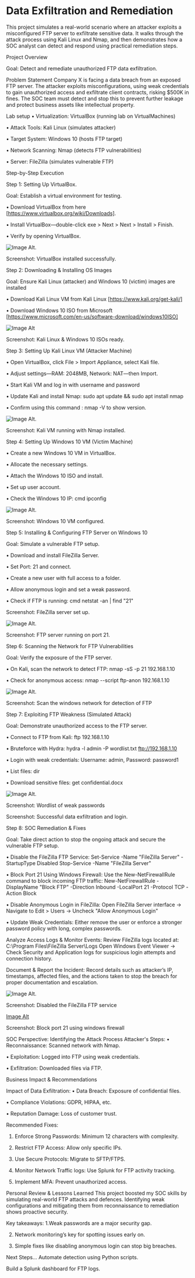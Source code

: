# Data Exfiltration and Remediation
This project simulates a real-world scenario where an attacker exploits a misconfigured FTP server to exfiltrate sensitive data. It walks through the attack process using Kali Linux and Nmap, and then demonstrates how a SOC analyst can detect and respond using practical remediation steps.

Project Overview

Goal: Detect and remediate unauthorized FTP data exfiltration.


Problem Statement
Company X is facing a data breach from an exposed FTP server. The attacker exploits misconfigurations, using weak credentials to gain unauthorized access and exfiltrate client contracts, risking $500K in fines. The SOC team must detect and stop this to prevent further leakage and protect business assets like intellectual property.

Lab setup
• Virtualization: VirtualBox (running lab on VirtualMachines)

• Attack Tools: Kali Linux (simulates attacker)

• Target System: Windows 10 (hosts FTP target)

• Network Scanning: Nmap (detects FTP vulnerabilities)

• Server: FileZilla (simulates vulnerable FTP)


Step-by-Step Execution

Step 1: Setting Up VirtualBox.

Goal: Establish a virtual environment for testing.

• Download VirtualBox from here [https://www.virtualbox.org/wiki/Downloads].

• Install VirtualBox—double-click exe > Next > Next > Install > Finish.

• Verify by opening VirtualBox.


![Image Alt](https://github.com/Muhammad-cyber-mujahid/Data-Exfiltration-and-Remediation-SOC/blob/50e0e4681bea2e35036e11bbefba4662f62a5e3e/Virtual%20box%20and%20Kali%20Linux%20set%20up.png).


Screenshot: VirtualBox installed successfully.


Step 2: Downloading & Installing OS Images

Goal: Ensure Kali Linux (attacker) and Windows 10 (victim) images are installed 

• Download Kali Linux VM from Kali Linux [https://www.kali.org/get-kali/]

• Download Windows 10 ISO from Microsoft [https://www.microsoft.com/en-us/software-download/windows10ISO]

![Image Alt](https://github.com/Muhammad-cyber-mujahid/Data-Exfiltration-and-Remediation-SOC/blob/3e623e382f52b1dd7c2313fcb9044056d9224cca/Kali%20Linux.png)


Screenshot: Kali Linux & Windows 10 ISOs ready.



Step 3: Setting Up Kali Linux VM (Attacker Machine)

• Open VirtualBox, click File > Import Appliance, select Kali file.

• Adjust settings—RAM: 2048MB, Network: NAT—then Import.

• Start Kali VM and log in with username and password

• Update Kali and install Nmap: sudo apt update && sudo apt install nmap

• Confirm using this command : nmap -V to show version.


![Image Alt](https://github.com/Muhammad-cyber-mujahid/Data-Exfiltration-and-Remediation-SOC/blob/50e0e4681bea2e35036e11bbefba4662f62a5e3e/confirmation%20of%20nmap%20installed.png).

Screenshot: Kali VM running with Nmap installed.


Step 4: Setting Up Windows 10 VM (Victim Machine)

• Create a new Windows 10 VM in VirtualBox.

• Allocate the necessary settings.

• Attach the Windows 10 ISO and install.

• Set up user account.

• Check the Windows 10 IP: cmd ipconfig


![Image Alt](https://github.com/Muhammad-cyber-mujahid/Data-Exfiltration-and-Remediation-SOC/blob/50e0e4681bea2e35036e11bbefba4662f62a5e3e/wndows%2010%20pro%20server%20up.png).

Screenshot: Windows 10 VM configured.


Step 5: Installing & Configuring FTP Server on Windows 10

Goal: Simulate a vulnerable FTP setup.

• Download and install FileZilla Server.

• Set Port: 21 and connect.

• Create a new user with full access to a folder.

• Allow anonymous login and set a weak password.

• Check if FTP is running: cmd netstat -an | find "21"



Screenshot: FileZilla server set up.

![Image Alt](https://github.com/Muhammad-cyber-mujahid/Data-Exfiltration-and-Remediation-SOC/blob/50e0e4681bea2e35036e11bbefba4662f62a5e3e/FTP%20LISTENING%20-%20PORT21.png).


Screenshot: FTP server running on port 21.


Step 6: Scanning the Network for FTP Vulnerabilities

Goal: Verify the exposure of the FTP server.

• On Kali, scan the network to detect FTP: nmap -sS -p 21 192.168.1.10

• Check for anonymous access: nmap --script ftp-anon 192.168.1.10



![Image Alt](https://github.com/Muhammad-cyber-mujahid/Data-Exfiltration-and-Remediation-SOC/blob/50e0e4681bea2e35036e11bbefba4662f62a5e3e/Open%20Port%2021.png).



Screenshot: Scan the windows network for detection of FTP


Step 7: Exploiting FTP Weakness (Simulated Attack)

Goal: Demonstrate unauthorized access to the FTP server.

• Connect to FTP from Kali: ftp 192.168.1.10

• Bruteforce with Hydra: hydra -l admin -P wordlist.txt ftp://192.168.1.10

• Login with weak credentials: Username: admin, Password: password1

• List files: dir

• Download sensitive files: get confidential.docx

![Image Alt](https://github.com/Muhammad-cyber-mujahid/Data-Exfiltration-and-Remediation-SOC/blob/50e0e4681bea2e35036e11bbefba4662f62a5e3e/wordlist%20common%20password.png).

Screenshot: Wordlist of weak passwords



Screenshot: Successful data exfiltration and login.


Step 8: SOC Remediation & Fixes

Goal: Take direct action to stop the ongoing attack and secure the vulnerable FTP setup.

• Disable the FileZilla FTP Service:
  Set-Service -Name "FileZilla Server" -StartupType Disabled
  Stop-Service -Name "FileZilla Server"

• Block Port 21 Using Windows Firewall:
  Use the New-NetFirewallRule command to block incoming FTP traffic:
  New-NetFirewallRule -DisplayName "Block FTP" -Direction Inbound -LocalPort 21 -Protocol TCP -Action Block

• Disable Anonymous Login in FileZilla:
  Open FileZilla Server interface → Navigate to Edit > Users → Uncheck "Allow Anonymous Login"

• Update Weak Credentials:
  Either remove the user or enforce a stronger password policy with long, complex passwords.

Analyze Access Logs & Monitor Events:
Review FileZilla logs located at: C:\Program Files\FileZilla Server\Logs
Open Windows Event Viewer → Check Security and Application logs for suspicious login attempts and connection history.

Document & Report the Incident:
Record details such as attacker’s IP, timestamps, affected files, and the actions taken to stop the breach for proper documentation and escalation.

![Image Alt](https://github.com/Muhammad-cyber-mujahid/Data-Exfiltration-and-Remediation-SOC/blob/50e0e4681bea2e35036e11bbefba4662f62a5e3e/disable%20filezilla%20service.png).

Screenshot: Disabled the FileZilla FTP service

[Image Alt](https://github.com/Muhammad-cyber-mujahid/Data-Exfiltration-and-Remediation-SOC/blob/50e0e4681bea2e35036e11bbefba4662f62a5e3e/Firewall%20rule%20to%20stop%20connection.png)

Screenshot: Block port 21 using windows firewall



SOC Perspective: Identifying the Attack Process
Attacker's Steps:
• Reconnaissance: Scanned network with Nmap.

• Exploitation: Logged into FTP using weak credentials.

• Exfiltration: Downloaded files via FTP.



Business Impact & Recommendations

Impact of Data Exfiltration:
• Data Breach: Exposure of confidential files.

• Compliance Violations: GDPR, HIPAA, etc.

• Reputation Damage: Loss of customer trust.

Recommended Fixes:
1. Enforce Strong Passwords: Minimum 12 characters with complexity.

2. Restrict FTP Access: Allow only specific IPs.

3. Use Secure Protocols: Migrate to SFTP/FTPS.

4. Monitor Network Traffic logs: Use Splunk for FTP activity tracking.

5. Implement MFA: Prevent unauthorized access.

Personal Review & Lessons Learned
This project boosted my SOC skills by simulating real-world FTP attacks and defences. 
Identifying weak configurations and mitigating them from reconnaissance to remediation shows proactive security. 

Key takeaways:
1.Weak passwords are a major security gap.

2. Network monitoring’s key for spotting issues early on.

3. Simple fixes like disabling anonymous login can stop big breaches.

Next Steps...
Automate detection using Python scripts.

Build a Splunk dashboard for FTP logs.


